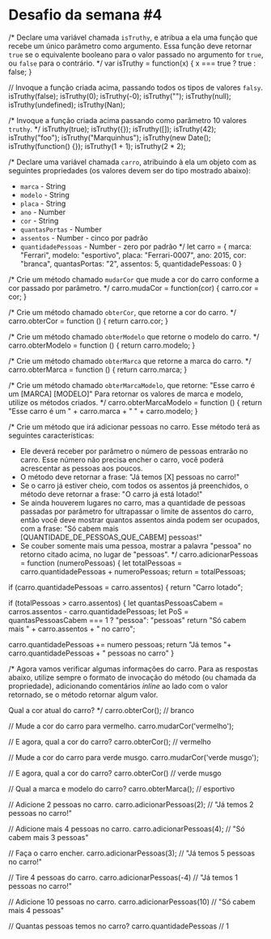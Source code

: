 # Desafio da semana #4

/*
Declare uma variável chamada `isTruthy`, e atribua a ela uma função que recebe
um único parâmetro como argumento. Essa função deve retornar `true` se o
equivalente booleano para o valor passado no argumento for `true`, ou `false`
para o contrário.
*/
var isTruthy = function(x) {
  x === true ? true : false;
}

// Invoque a função criada acima, passando todos os tipos de valores `falsy`.
isTruthy(false);
isTruthy(0);
isTruthy(-0);
isTruthy("");
isTruthy(null);
isTruthy(undefined);
isTruthy(Nan);

/*
Invoque a função criada acima passando como parâmetro 10 valores `truthy`.
*/
isTruthy(true);
isTruthy({});
isTruthy([]);
isTruthy(42);
isTruthy("foo");
isTruthy("Marquinhus");
isTruthy(new Date();
isTruthy(function() {});
isTruthy(1 + 1);
isTruthy(2 * 2);

/*
Declare uma variável chamada `carro`, atribuindo à ela um objeto com as
seguintes propriedades (os valores devem ser do tipo mostrado abaixo):
- `marca` - String
- `modelo` - String
- `placa` - String
- `ano` - Number
- `cor` - String
- `quantasPortas` - Number
- `assentos` - Number - cinco por padrão
- `quantidadePessoas` - Number - zero por padrão
*/
let carro = {
  marca: "Ferrari",
  modelo: "esportivo",
  placa: "Ferrari-0007",
  ano: 2015,
  cor: "branca",
  quantasPortas: "2",
  assentos: 5,
  quantidadePessoas: 0
}

/*
Crie um método chamado `mudarCor` que mude a cor do carro conforme a cor
passado por parâmetro. 
*/ 
carro.mudaCor = function(cor) {
  carro.cor = cor;
}

/*
Crie um método chamado `obterCor`, que retorne a cor do carro.
*/
carro.obterCor = function () {
  return carro.cor;
}

/*
Crie um método chamado `obterModelo` que retorne o modelo do carro.
*/
carro.obterModelo = function () {
  return carro.modelo;
}

/*
Crie um método chamado `obterMarca` que retorne a marca do carro.
*/
carro.obterMarca = function () {
  return carro.marca;
}

/*
Crie um método chamado `obterMarcaModelo`, que retorne:
"Esse carro é um [MARCA] [MODELO]"
Para retornar os valores de marca e modelo, utilize os métodos criados.
*/
carro.obterMarcaModelo = function () {
  return "Esse carro é um " + carro.marca + " " + carro.modelo; 
}

/*
Crie um método que irá adicionar pessoas no carro. Esse método terá as
seguintes características:
- Ele deverá receber por parâmetro o número de pessoas entrarão no carro. Esse
número não precisa encher o carro, você poderá acrescentar as pessoas aos
poucos.
- O método deve retornar a frase: "Já temos [X] pessoas no carro!"
- Se o carro já estiver cheio, com todos os assentos já preenchidos, o método
deve retornar a frase: "O carro já está lotado!"
- Se ainda houverem lugares no carro, mas a quantidade de pessoas passadas por
parâmetro for ultrapassar o limite de assentos do carro, então você deve
mostrar quantos assentos ainda podem ser ocupados, com a frase:
"Só cabem mais [QUANTIDADE_DE_PESSOAS_QUE_CABEM] pessoas!"
- Se couber somente mais uma pessoa, mostrar a palavra "pessoa" no retorno
citado acima, no lugar de "pessoas".
*/
carro.adicionarPessoas = function (numeroPessoas) {
let totalPessoas = carro.quantidadePessoas + numeroPessoas;
return = totalPessoas;

if (carro.quantidadePessoas = carro.assentos) {
  return "Carro lotado";
  
if (totalPessoas > carro.assentos) {
let quantasPessoasCabem = carros.assentos - carro.quantidadePessoas;
let PoS = quantasPessoasCabem === 1 ? "pessoa": "pessoas"
  return "Só cabem mais " + carro.assentos + " no carro";
  
  carro.quantidadePessoas += numero pessoas;
  return "Já temos "+ carro.quantidadePessoas + " pessoas no carro"
}

/*
Agora vamos verificar algumas informações do carro. Para as respostas abaixo,
utilize sempre o formato de invocação do método (ou chamada da propriedade),
adicionando comentários _inline_ ao lado com o valor retornado, se o método
retornar algum valor.

Qual a cor atual do carro?
*/
carro.obterCor(); // branco

// Mude a cor do carro para vermelho.
carro.mudarCor('vermelho');

// E agora, qual a cor do carro?
carro.obterCor(); // vermelho

// Mude a cor do carro para verde musgo.
carro.mudarCor('verde musgo');

// E agora, qual a cor do carro?
carro.obterCor() // verde musgo

// Qual a marca e modelo do carro?
carro.obterMarca(); // esportivo

// Adicione 2 pessoas no carro.
carro.adicionarPessoas(2); // "Já temos 2 pessoas no carro!"

// Adicione mais 4 pessoas no carro.
carro.adicionarPessoas(4); // "Só cabem mais 3 pessoas"

// Faça o carro encher.
carro.adicionarPessoas(3); // "Já temos 5 pessoas no carro!"

// Tire 4 pessoas do carro.
carro.adicionarPessoas(-4) // "Já temos 1 pessoas no carro!"

// Adicione 10 pessoas no carro.
carro.adicionarPessoas(10) // "Só cabem mais 4 pessoas"

// Quantas pessoas temos no carro?
carro.quantidadePessoas // 1
```
